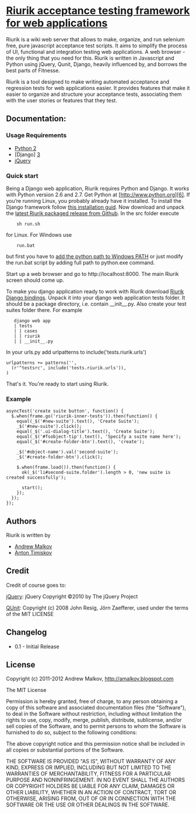 <a name="README">[Riurik acceptance testing framework for web applications](https://github.com/andrew-malkov/Riurik)</a>
=======
Riurik is a wiki web server that allows to make, organize, and run selenium free, pure javascript acceptance test scripts. It aims to simplify the process of UI, functional and integration testing web applications. A web browser - the only thing that you need for this. Riurik is written in Javascript and Python using jQuery, Qunit, Django, heavily influenced by, and borrows the best parts of Fitnesse.

Riurik is a tool designed to make writing automated acceptance and regression tests for web applications easier. It provides features that make it easier to organize and structure your acceptance tests, associating them with the user stories or features that they test. 

Documentation:
--------------

### Usage Requirements

* [Python 2][2]
* [Django] [3]
* [jQuery][1]
 
### Quick start

Being a Django web application, Riurik requires Python and Django. It works with Python version 2.6 and 2.7. Get Python at [http://www.python.org][6]. If you’re running Linux, you probably already have it installed. To install the Django framework follow [this installation guid][5]. Now download and unpack the [latest Riurik packaged release from Github][4]. In the src folder execute

        sh run.sh

for Linux. For Windows use

        run.bat

but first you have to [add the python path to Windows PATH][AddingPythonToWindowsPath] or just modify the run.bat script by adding full path to python.exe command.

Start up a web browser and go to http://localhost:8000. The main Riurik screen should come up.

To make you django application ready to work with Riurik download [Riurik Django bindings][DjangoBindings]. Unpack it into your django web application tests folder. It should be a package directory, i.e. contain \_\_init\_\_.py. Also create your test suites folder there. For example

       django web app
       | tests
       | | cases
       | | riurik
       | | __init__.py
       
In your urls.py add urlpatterns to include('tests.riurik.urls')

    urlpatterns += patterns('',
      (r'^testsrc', include('tests.riurik.urls')),
    )
       
That's it. You're ready to start using Riurik.

### Example

    asyncTest('create suite button', function() {
      $.when(frame.go('riurik-inner-tests')).then(function() {
        equal(_$('#new-suite').text(), 'Create Suite');
        _$('#new-suite').click();
        equal(_$('.ui-dialog-title').text(), 'Create Suite');
        equal(_$('#fsobject-tip').text(), 'Specify a suite name here');
        equal(_$('#create-folder-btn').text(), 'create');
        
        _$('#object-name').val('second-suite');
        _$('#create-folder-btn').click();
        
        $.when(frame.load()).then(function() {
          ok(_$('li#second-suite.folder').length > 0, 'new suite is created successfully');
          
          start();
        });
      });
    });

Authors
------
Riurik is written by

* [Andrew Malkov][amalkov]
* [Anton Timiskov][atimiskov]

Credit
------

Credit of course goes to:

[jQuery][0]: jQuery Copyright ©2010 by The jQuery Project

[QUnit][1]: Copyright (c) 2008 John Resig, Jörn Zaefferer, used under the terms of the MIT LICENSE

Changelog
---------

* 0.1 - Initial Release

License
-------

Copyright (c) 2011-2012 Andrew Malkov, http://amalkov.blogspot.com

The MIT License

Permission is hereby granted, free of charge, to any person obtaining
a copy of this software and associated documentation files (the
"Software"), to deal in the Software without restriction, including
without limitation the rights to use, copy, modify, merge, publish,
distribute, sublicense, and/or sell copies of the Software, and to
permit persons to whom the Software is furnished to do so, subject to
the following conditions:

The above copyright notice and this permission notice shall be
included in all copies or substantial portions of the Software.

THE SOFTWARE IS PROVIDED "AS IS", WITHOUT WARRANTY OF ANY KIND,
EXPRESS OR IMPLIED, INCLUDING BUT NOT LIMITED TO THE WARRANTIES OF
MERCHANTABILITY, FITNESS FOR A PARTICULAR PURPOSE AND
NONINFRINGEMENT. IN NO EVENT SHALL THE AUTHORS OR COPYRIGHT HOLDERS BE
LIABLE FOR ANY CLAIM, DAMAGES OR OTHER LIABILITY, WHETHER IN AN ACTION
OF CONTRACT, TORT OR OTHERWISE, ARISING FROM, OUT OF OR IN CONNECTION
WITH THE SOFTWARE OR THE USE OR OTHER DEALINGS IN THE SOFTWARE.


[0]: http://jquery.com "jQuery"
[1]: http://docs.jquery.com/QUnit "QUnit"
[2]: http://python.org/ "Python 2"
[3]: https://www.djangoproject.com "Django"
[4]: https://github.com/andrew-malkov/Riurik/downloads "Riurik Download"
[5]: https://docs.djangoproject.com/en/1.3/topics/install
[6]: http://www.python.org
[DjangoBindings]: https://github.com/andrew-malkov/Riurik-Django/downloads
[amalkov]: https://github.com/andrew-malkov
[atimiskov]: https://github.com/AntonTimiskov
[AddingPythonToWindowsPath]: http://code.google.com/p/tryton/wiki/AddingPythonToWindowsPath
